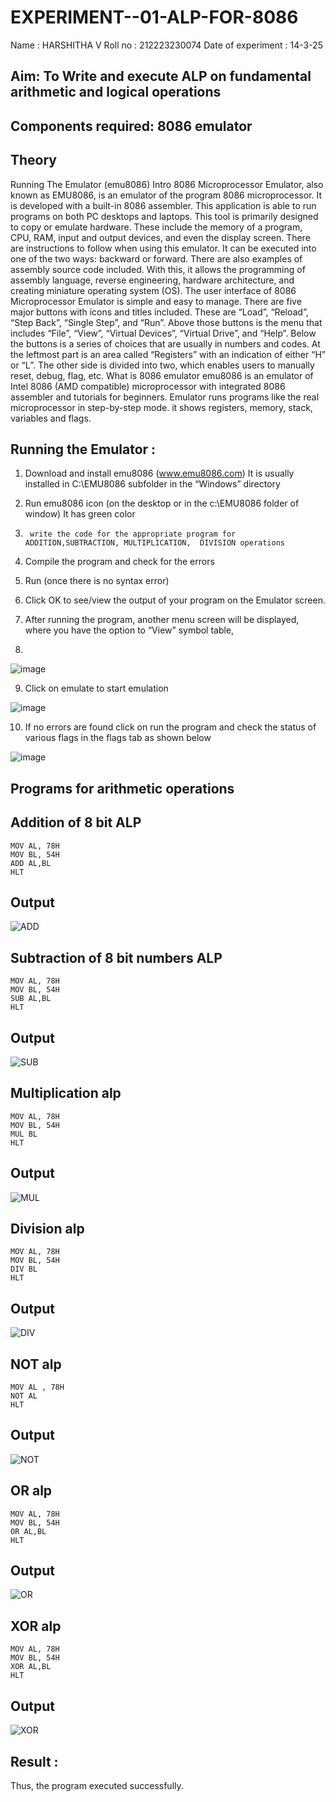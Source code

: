# EXPERIMENT--01-ALP-FOR-8086
Name : HARSHITHA V
Roll no : 212223230074
Date of experiment : 14-3-25





## Aim: To Write and execute ALP on fundamental arithmetic and logical operations
## Components required: 8086  emulator 
## Theory 
Running The Emulator (emu8086) Intro 8086 Microprocessor Emulator, also known as EMU8086, is an emulator of the program 8086 microprocessor. It is developed with a built-in 8086 assembler. This application is able to run programs on both PC desktops and laptops. This tool is primarily designed to copy or emulate hardware. These include the memory of a program, CPU, RAM, input and output devices, and even the display screen. There are instructions to follow when using this emulator. It can be executed into one of the two ways: backward or forward. There are also examples of assembly source code included. With this, it allows the programming of assembly language, reverse engineering, hardware architecture, and creating miniature operating system (OS). The user interface of 8086 Microprocessor Emulator is simple and easy to manage. There are five major buttons with icons and titles included. These are “Load”, “Reload”, “Step Back”, “Single Step”, and “Run”. Above those buttons is the menu that includes “File”, “View”, “Virtual Devices”, “Virtual Drive”, and “Help”. Below the buttons is a series of choices that are usually in numbers and codes. At the leftmost part is an area called “Registers” with an indication of either “H” or “L”. The other side is divided into two, which enables users to manually reset, debug, flag, etc. What is 8086 emulator emu8086 is an emulator of Intel 8086 (AMD compatible) microprocessor with integrated 8086 assembler and tutorials for beginners. Emulator runs programs like the real microprocessor in step-by-step mode. it shows registers, memory, stack, variables and flags.


 ## Running the Emulator :
1.	Download and install emu8086 (www.emu8086.com) It is usually installed in C:\EMU8086 subfolder in the “Windows” directory
2.	  Run  emu8086 icon (on the desktop or in the c:\EMU8086 folder of window) It has green color 
 
 
3.		write the code for the appropriate program for ADDITION,SUBTRACTION, MULTIPLICATION,  DIVISION operations 

4.	 Compile the program and check for the errors 
5.	Run (once there is no syntax error) 

6.	Click OK to see/view the output of your program on the Emulator screen. 


7.	After running the program, another menu screen will be displayed, where you have the option to “View” symbol table,
8.	 


![image](https://user-images.githubusercontent.com/36288975/189273263-d65baae9-4b8f-4723-afb3-c0ffa4052b04.png)











9.	Click on emulate to start emulation 








![image](https://user-images.githubusercontent.com/36288975/189273273-9bb36ec1-e2e8-4892-8d35-37707332bfdc.png)








10.	If no errors are found click on run the program and check the status of various flags in the flags tab as shown below 






![image](https://user-images.githubusercontent.com/36288975/189273277-113a2a33-4a40-4ff8-95a5-ecd3a1f504fe.png)







## Programs for arithmetic  operations

## Addition  of 8 bit ALP 
```
MOV AL, 78H
MOV BL, 54H
ADD AL,BL
HLT
```

## Output  
![ADD](https://github.com/user-attachments/assets/2ba8dc2f-e135-4fba-88e7-7e5537e8e6df)

 
## Subtraction   of 8 bit numbers  ALP 
```
MOV AL, 78H
MOV BL, 54H
SUB AL,BL
HLT
```
## Output  
![SUB](https://github.com/user-attachments/assets/a25ee2ef-a732-44ce-b6d2-53741851efb2)

## Multiplication alp 
```
MOV AL, 78H
MOV BL, 54H
MUL BL
HLT
```
 ## Output  
![MUL](https://github.com/user-attachments/assets/60e28edb-1376-4105-b7c3-adfc84a556d4)


## Division alp 
```
MOV AL, 78H
MOV BL, 54H
DIV BL
HLT
```

## Output  
![DIV](https://github.com/user-attachments/assets/484da9a3-15ea-44b6-b3bb-c7d6dcfd41ed)

## NOT alp
```
MOV AL , 78H
NOT AL
HLT
```

## Output 
![NOT](https://github.com/user-attachments/assets/61b29c59-da2e-4bb8-9187-36a1213caed9)

## OR alp
```
MOV AL, 78H
MOV BL, 54H
OR AL,BL
HLT
```

## Output 
![OR](https://github.com/user-attachments/assets/5015b4e0-bab7-41f7-93fd-064062741819)

## XOR alp
```
MOV AL, 78H
MOV BL, 54H
XOR AL,BL
HLT
```

## Output 
![XOR](https://github.com/user-attachments/assets/b2ac083f-3237-4fbc-a15a-cbb60d908927)

## Result :
Thus, the program executed successfully.








